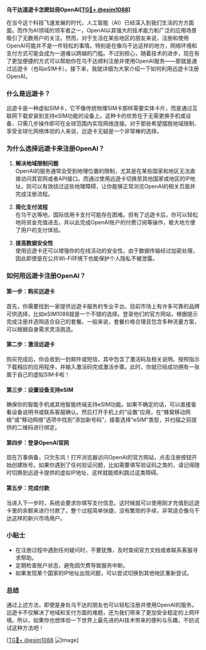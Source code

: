**乌干达遠遊卡怎麽註冊OpenAI[[TG💪+ @esim1088](https://t.me/s/esim1088)]**

在当今这个科技飞速发展的时代，人工智能（AI）已经深入到我们生活的方方面面。而作为AI领域的领军者之一，OpenAI以其强大的技术能力和广泛的应用场景吸引了无数用户的关注。然而，对于生活在某些地区的朋友来说，注册和使用OpenAI可能并不是一件轻松的事情。特别是在像乌干达这样的地方，网络环境和支付方式可能会成为一道难以跨越的门槛。不过别担心，随着技术的进步，现在有了更加便捷的方式可以帮助你在乌干达顺利注册并使用OpenAI服务——那就是通过远遊卡（也叫eSIM卡）。接下来，我就详细为大家介绍一下如何利用远遊卡注册OpenAI。

### 什么是远遊卡？

远遊卡是一种虚拟SIM卡，它不像传统物理SIM卡那样需要实体卡片，而是通过互联网下载安装到支持eSIM功能的设备上。这种卡的优势在于无需更换手机或设备，只需几步操作即可在全球范围内实现网络连接。对于那些希望摆脱地域限制、享受全球化网络体验的人来说，远遊卡无疑是一个非常棒的选择。

### 为什么选择远遊卡来注册OpenAI？

1. **解决地域限制问题**  
   OpenAI的服务通常会受到地理位置的限制，尤其是在某些国家和地区无法直接访问其官网或者API接口。而通过使用远遊卡切换至其他国家或地区的IP地址，则可以有效绕过这些地理障碍，让你能够正常浏览OpenAI的相关页面并完成注册流程。

2. **简化支付流程**  
   在乌干达等地，国际信用卡支付可能存在困难。但有了远遊卡后，你可以轻松地将资金充值进去，并以此完成OpenAI账户的付费订阅等操作，极大地方便了用户的支付体验。

3. **提高数据安全性**  
   使用远遊卡还可以增强你的在线活动的安全性。由于数据传输经过加密处理，因此即使是在公共Wi-Fi环境下也能保护个人隐私不被泄露。

### 如何用远遊卡注册OpenAI？

#### 第一步：购买远遊卡
首先，你需要找到一家提供远遊卡服务的专业平台。目前市场上有许多可靠的品牌可供选择，比如eSIM1088就是一个不错的选择。登录他们的官方网站，根据提示完成注册并选购适合自己的套餐。一般来说，套餐价格合理且包含多种流量方案，可以根据自身需求灵活挑选。

#### 第二步：激活远遊卡
购买完成后，你会收到一封邮件或短信，其中包含了激活码及相关说明。按照指示下载相应的应用程序，并输入激活码完成激活步骤。此时，你就已经成功拥有一张属于自己的虚拟SIM卡啦！

#### 第三步：设置设备支持eSIM
确保你的智能手机或其他智能终端支持eSIM功能。如果不确定的话，可以直接查看设备说明书或联系客服确认。然后打开手机上的“设置”应用，在“蜂窝移动网络”或“移动网络”选项中找到“添加新号码”，接着选择“eSIM”类型，并扫描之前提供的二维码进行绑定。

#### 第四步：登录OpenAI官网
现在万事俱备，只欠东风！打开浏览器访问OpenAI的官方网站，点击注册按钮开始创建账号。如果你遇到了任何验证问题，比如需要填写验证码之类的，请记得随时切换到远遊卡提供的虚拟IP地址，这样就能顺利跳过这类障碍。

#### 第五步：完成付款
当进入下一步时，系统会要求你填写支付信息。这时候就可以使用刚才充值到远遊卡里的余额来进行付款了。整个过程简单快捷，没有繁琐的手续，非常适合像乌干达这样的新兴市场用户。

### 小贴士
- 在注册过程中遇到任何疑问时，不要犹豫，及时查阅官方文档或者联系客服寻求帮助。
- 定期检查账户状态，避免因欠费导致服务中断。
- 如果发现某个国家的IP地址出现问题，可以尝试切换到其他地区重新尝试。

### 总结

通过上述方法，即使是身处乌干达的朋友也可以轻松注册并使用OpenAI的服务。远遊卡不仅解决了地域和支付方面的难题，还为我们带来了更加安全稳定的上网环境。所以，如果你也想体验一下世界上最先进的AI技术带来的便利与乐趣，不妨试试这种方法吧！

[[TG💪+ @esim1088](https://t.me/s/esim1088) ![Image](https://i.postimg.cc/4NQfJmqS/Snipaste-2025-05-13-00-14-12.png)]